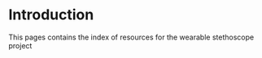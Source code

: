 # Introduction

This pages contains the index of resources for the wearable stethoscope project

```{tableofcontents}
```
